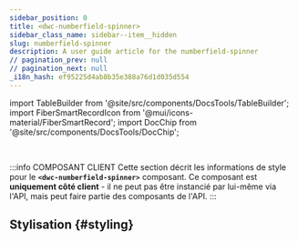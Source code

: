 ```yaml
---
sidebar_position: 0
title: <dwc-numberfield-spinner>
sidebar_class_name: sidebar--item__hidden
slug: numberfield-spinner
description: A user guide article for the numberfield-spinner
// pagination_prev: null
// pagination_next: null
_i18n_hash: ef95225d4ab8b35e388a76d1d035d554
---
```

import TableBuilder from '@site/src/components/DocsTools/TableBuilder';
import FiberSmartRecordIcon from '@mui/icons-material/FiberSmartRecord';
import DocChip from '@site/src/components/DocsTools/DocChip';

<DocChip chip='shadow' />

<br />

:::info COMPOSANT CLIENT
Cette section décrit les informations de style pour le **`<dwc-numberfield-spinner>`** composant. Ce composant est **uniquement côté client** - il ne peut pas être instancié par lui-même via l'API, mais peut faire partie des composants de l'API.
:::

## Stylisation {#styling}

<TableBuilder name="dwc-numberfield-spinner" clientComponent />
